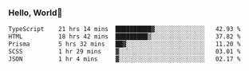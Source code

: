 
### Hello, World🐤

<!--START_SECTION:waka-->

```txt
TypeScript    21 hrs 14 mins  ██████████▓░░░░░░░░░░░░░░   42.93 %
HTML          18 hrs 42 mins  █████████▒░░░░░░░░░░░░░░░   37.82 %
Prisma        5 hrs 32 mins   ██▓░░░░░░░░░░░░░░░░░░░░░░   11.20 %
SCSS          1 hr 29 mins    ▓░░░░░░░░░░░░░░░░░░░░░░░░   03.01 %
JSON          1 hr 4 mins     ▓░░░░░░░░░░░░░░░░░░░░░░░░   02.17 %
```

<!--END_SECTION:waka-->
